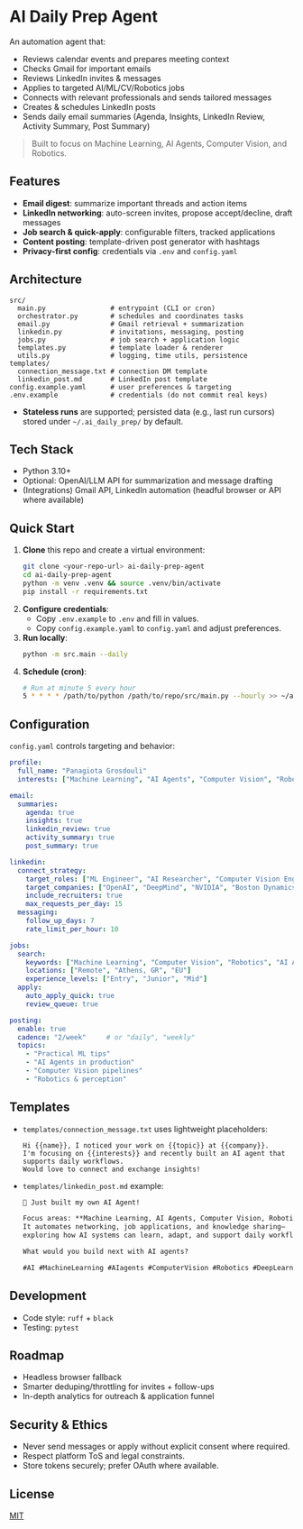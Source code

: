 # AI Daily Prep Agent

An automation agent that:
- Reviews calendar events and prepares meeting context
- Checks Gmail for important emails
- Reviews LinkedIn invites & messages
- Applies to targeted AI/ML/CV/Robotics jobs
- Connects with relevant professionals and sends tailored messages
- Creates & schedules LinkedIn posts
- Sends daily email summaries (Agenda, Insights, LinkedIn Review, Activity Summary, Post Summary)

> Built to focus on Machine Learning, AI Agents, Computer Vision, and Robotics.

## Features
- **Email digest**: summarize important threads and action items
- **LinkedIn networking**: auto-screen invites, propose accept/decline, draft messages
- **Job search & quick-apply**: configurable filters, tracked applications
- **Content posting**: template-driven post generator with hashtags
- **Privacy-first config**: credentials via `.env` and `config.yaml`

## Architecture
```
src/
  main.py                # entrypoint (CLI or cron)
  orchestrator.py        # schedules and coordinates tasks
  email.py               # Gmail retrieval + summarization
  linkedin.py            # invitations, messaging, posting
  jobs.py                # job search + application logic
  templates.py           # template loader & renderer
  utils.py               # logging, time utils, persistence
templates/
  connection_message.txt # connection DM template
  linkedin_post.md       # LinkedIn post template
config.example.yaml      # user preferences & targeting
.env.example             # credentials (do not commit real keys)
```
- **Stateless runs** are supported; persisted data (e.g., last run cursors) stored under `~/.ai_daily_prep/` by default.

## Tech Stack
- Python 3.10+
- Optional: OpenAI/LLM API for summarization and message drafting
- (Integrations) Gmail API, LinkedIn automation (headful browser or API where available)

## Quick Start
1. **Clone** this repo and create a virtual environment:
   ```bash
   git clone <your-repo-url> ai-daily-prep-agent
   cd ai-daily-prep-agent
   python -m venv .venv && source .venv/bin/activate
   pip install -r requirements.txt
   ```
2. **Configure credentials**:
   - Copy `.env.example` to `.env` and fill in values.
   - Copy `config.example.yaml` to `config.yaml` and adjust preferences.
3. **Run locally**:
   ```bash
   python -m src.main --daily
   ```
4. **Schedule (cron)**:
   ```bash
   # Run at minute 5 every hour
   5 * * * * /path/to/python /path/to/repo/src/main.py --hourly >> ~/ai_agent.log 2>&1
   ```

## Configuration
`config.yaml` controls targeting and behavior:
```yaml
profile:
  full_name: "Panagiota Grosdouli"
  interests: ["Machine Learning", "AI Agents", "Computer Vision", "Robotics"]

email:
  summaries:
    agenda: true
    insights: true
    linkedin_review: true
    activity_summary: true
    post_summary: true

linkedin:
  connect_strategy:
    target_roles: ["ML Engineer", "AI Researcher", "Computer Vision Engineer", "Robotics Engineer"]
    target_companies: ["OpenAI", "DeepMind", "NVIDIA", "Boston Dynamics", "Waymo"]
    include_recruiters: true
    max_requests_per_day: 15
  messaging:
    follow_up_days: 7
    rate_limit_per_hour: 10

jobs:
  search:
    keywords: ["Machine Learning", "Computer Vision", "Robotics", "AI Agent"]
    locations: ["Remote", "Athens, GR", "EU"]
    experience_levels: ["Entry", "Junior", "Mid"]
  apply:
    auto_apply_quick: true
    review_queue: true

posting:
  enable: true
  cadence: "2/week"     # or "daily", "weekly"
  topics:
    - "Practical ML tips"
    - "AI Agents in production"
    - "Computer Vision pipelines"
    - "Robotics & perception"
```

## Templates
- `templates/connection_message.txt` uses lightweight placeholders:
  ```text
  Hi {{name}}, I noticed your work on {{topic}} at {{company}}.
  I'm focusing on {{interests}} and recently built an AI agent that supports daily workflows.
  Would love to connect and exchange insights!
  ```
- `templates/linkedin_post.md` example:
  ```markdown
  🚀 Just built my own AI Agent!
  
  Focus areas: **Machine Learning, AI Agents, Computer Vision, Robotics**.
  It automates networking, job applications, and knowledge sharing—
  exploring how AI systems can learn, adapt, and support daily workflows.
  
  What would you build next with AI agents?
  
  #AI #MachineLearning #AIagents #ComputerVision #Robotics #DeepLearning
  ```

## Development
- Code style: `ruff` + `black`
- Testing: `pytest`

## Roadmap
- Headless browser fallback
- Smarter deduping/throttling for invites + follow-ups
- In-depth analytics for outreach & application funnel

## Security & Ethics
- Never send messages or apply without explicit consent where required.
- Respect platform ToS and legal constraints.
- Store tokens securely; prefer OAuth where available.

## License
[MIT](./LICENSE)
